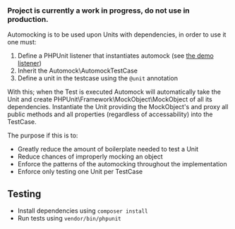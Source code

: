 ### Project is currently a work in progress, do not use in production.

Automocking is to be used upon Units with dependencies, in order to use it one must:

1. Define a PHPUnit listener that instantiates automock (see [the demo listener](./tests/MyAutomockListener.php))
2. Inherit the Automock\AutomockTestCase
3. Define a unit in the testcase using the `@unit` annotation

With this; when the Test is executed Automock will automatically take the Unit and create
PHPUnit\Framework\MockObject\MockObject of all its dependencies. Instantiate the Unit
providing the MockObject's and proxy all public methods and all properties (regardless of
accessability) into the TestCase.

The purpose if this is to:

* Greatly reduce the amount of boilerplate needed to test a Unit
* Reduce chances of improperly mocking an object
* Enforce the patterns of the automocking throughout the implementation
* Enforce only testing one Unit per TestCase

## Testing

* Install dependencies using `composer install`
* Run tests using `vendor/bin/phpunit`
